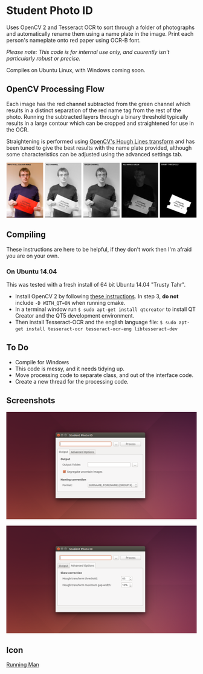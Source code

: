 # Student Photo ID

Uses OpenCV 2 and Tesseract OCR to sort through a folder of photographs and automatically rename them using a name plate in the image. Print each person's nameplate onto red paper using OCR-B font.

_Please note: This code is for internal use only, and cuurently isn't particularly robust or precise._

Compiles on Ubuntu Linux, with Windows coming soon. 

## OpenCV Processing Flow
 
Each image has the red channel subtracted from the green channel which results in a distinct separation of the red name tag from the rest of the photo. Running the subtracted layers through a binary threshold typically results in a large contour which can be cropped and straightened for use in the OCR.
  
Straightening is performed using [OpenCV's Hough Lines transform](http://docs.opencv.org/2.4/doc/tutorials/imgproc/imgtrans/hough_lines/hough_lines.html) and has been tuned to give the best results with the name plate provided, although some characteristics can be adjusted using the advanced settings tab.

![Mask Preparation](images/mask-preparation-stages.png)

## Compiling

These instructions are here to be helpful, if they don't work then I'm afraid you are on your own. 

### On Ubuntu 14.04

This was tested with a fresh install of 64 bit Ubuntu 14.04 "Trusty Tahr".

 * Install OpenCV 2 by following [these instructions](http://computervisionwithvaibhav.blogspot.co.uk/2015/07/installing-opencv-300-on-ubuntu-1404_24.html). In step 3, **do not** include `-D WITH_QT=ON` when running cmake.
 * In a terminal window run `$ sudo apt-get install qtcreator` to install QT Creator and the QT5 development environment.
 * Then install Tesseract-OCR and the english language file: `$ sudo apt-get install tesseract-ocr tesseract-ocr-eng libtesseract-dev`

## To Do

* Compile for Windows
* This code is messy, and it needs tidying up.
* Move processing code to separate class, and out of the interface code.
* Create a new thread for the processing code.

## Screenshots

![Main Page](images/utility-main-page.png)

![Advanced Settings Page](images/utility-advanced-page.png)

## Icon

[Running Man](https://www.elegantthemes.com/blog/freebie-of-the-week/beautiful-flat-icons-for-free)
